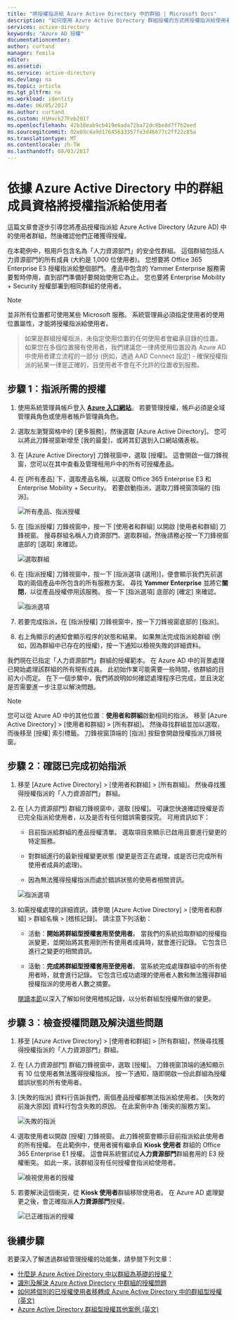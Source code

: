 ```yaml
---
title: "將授權指派給 Azure Active Directory 中的群組 | Microsoft Docs"
description: "如何使用 Azure Active Directory 群組授權的方式將授權指派給使用者"
services: active-directory
keywords: "Azure AD 授權"
documentationcenter: 
author: curtand
manager: femila
editor: 
ms.assetid: 
ms.service: active-directory
ms.devlang: na
ms.topic: article
ms.tgt_pltfrm: na
ms.workload: identity
ms.date: 06/05/2017
ms.author: curtand
ms.custom: H1Hack27Feb2017
ms.openlocfilehash: 42b18eab9cb419e6ada72ba72dc8be8d7f7b2eed
ms.sourcegitcommit: 02e69c4a9d17645633357fe3d46677c2ff22c85a
ms.translationtype: MT
ms.contentlocale: zh-TW
ms.lasthandoff: 08/03/2017
---
```

# <a name="assign-licenses-to-users-by-group-membership-in-azure-active-directory"></a>依據 Azure Active Directory 中的群組成員資格將授權指派給使用者

這篇文章會逐步引導您將產品授權指派給 Azure Active Directory (Azure AD) 中的使用者群組，然後確認他們正確獲得授權。

在本範例中，租用戶包含名為「人力資源部門」的安全性群組。 這個群組包括人力資源部門的所有成員 (大約是 1,000 位使用者)。 您想要將 Office 365 Enterprise E3 授權指派給整個部門。 產品中包含的 Yammer Enterprise 服務需要暫時停用，直到部門準備好要開始使用它為止。 您也要將 Enterprise Mobility + Security 授權部署到相同群組的使用者。

> [!NOTE]
> 並非所有位置都可使用某些 Microsoft 服務。 系統管理員必須指定使用者的使用位置屬性，才能將授權指派給使用者。

> 如果是群組授權指派，未指定使用位置的任何使用者會繼承目錄的位置。 如果您在多個位置擁有使用者，我們建議您一律將使用位置設為 Azure AD 中使用者建立流程的一部分 (例如，透過 AAD Connect 設定) - 確保授權指派的結果一律是正確的，且使用者不會在不允許的位置收到服務。

## <a name="step-1-assign-the-required-licenses"></a>步驟 1︰指派所需的授權

1. 使用系統管理員帳戶登入 [**Azure 入口網站**](https://portal.azure.com)。 若要管理授權，帳戶必須是全域管理員角色或使用者帳戶管理員角色。

2. 選取左瀏覽窗格中的 [更多服務]，然後選取 [Azure Active Directory]。 您可以將此刀鋒視窗新增至 [我的最愛]，或將其釘選到入口網站儀表板。

3. 在 [Azure Active Directory] 刀鋒視窗中，選取 [授權]。 這會開啟一個刀鋒視窗，您可以在其中查看及管理租用戶中的所有可授權產品。

4. 在 [所有產品] 下，選取產品名稱，以選取 Office 365 Enterprise E3 和 Enterprise Mobility + Security。 若要啟動指派，選取刀鋒視窗頂端的 [指派]。

   ![所有產品、指派授權](media/active-directory-licensing-group-assignment-azure-portal/all-products-assign.png)

5. 在 [指派授權] 刀鋒視窗中，按一下 [使用者和群組] 以開啟 [使用者和群組] 刀鋒視窗。 搜尋群組名稱人力資源部門、選取群組，然後請務必按一下刀鋒視窗底部的 [選取] 來確認。

   ![選取群組](media/active-directory-licensing-group-assignment-azure-portal/select-a-group.png)

6. 在 [指派授權] 刀鋒視窗中，按一下 [指派選項 (選用)]，便會顯示我們先前選取的兩個產品中所包含的所有服務方案。 尋找 **Yammer Enterprise** 並將它**關閉**，以從產品授權停用該服務。 按一下 [指派選項] 底部的 [確定] 來確認。

   ![指派選項](media/active-directory-licensing-group-assignment-azure-portal/assignment-options.png)

7. 若要完成指派，在 [指派授權] 刀鋒視窗中，按一下刀鋒視窗底部的 [指派]。

8. 右上角顯示的通知會顯示程序的狀態和結果。 如果無法完成指派給群組 (例如，因為群組中已存在的授權)，按一下通知以檢視失敗的詳細資料。

我們現在已指定「人力資源部門」群組的授權範本。 在 Azure AD 中的背景處理已開始處理該群組的所有現有成員。 此初始作業可能需要一些時間，依群組的目前大小而定。 在下一個步驟中，我們將說明如何確認處理程序已完成，並且決定是否需要進一步注意以解決問題。

> [!NOTE]
> 您可以從 Azure AD 中的其他位置︰**使用者和群組**啟動相同的指派。 移至 [Azure Active Directory] > [使用者和群組] > [所有群組]。 然後尋找群組並加以選取，而後移至 [授權] 索引標籤。 刀鋒視窗頂端的 [指派] 按鈕會開啟授權指派刀鋒視窗。

## <a name="step-2-verify-that-the-initial-assignment-has-finished"></a>步驟 2︰確認已完成初始指派

1. 移至 [Azure Active Directory] > [使用者和群組] > [所有群組]。 然後尋找獲得授權指派的「人力資源部門」 群組。

2. 在 [人力資源部門] 群組刀鋒視窗中，選取 [授權]。 可讓您快速確認授權是否已完全指派給使用者，以及是否有任何錯誤需要探究。 可用資訊如下：

   - 目前指派給群組的產品授權清單。 選取項目來顯示已啟用且要進行變更的特定服務。

   - 對群組進行的最新授權變更狀態 (變更是否正在處理，或是否已完成所有使用者成員的處理)。

   - 因為無法獲得授權指派而處於錯誤狀態的使用者相關資訊。

   ![指派選項](media/active-directory-licensing-group-assignment-azure-portal/assignment-errors.png)

3. 如需授權處理的詳細資訊，請參閱 [Azure Active Directory] > [使用者和群組] > 群組名稱 > [稽核記錄]。 請注意下列活動：

   - 活動︰**開始將群組型授權套用至使用者**。 當我們的系統拾取群組的授權指派變更，並開始將其套用到所有使用者成員時，就會進行記錄。 它包含已進行之變更的相關資訊。

   - 活動︰**完成將群組型授權套用至使用者**。 當系統完成處理群組中的所有使用者時，就會進行記錄。 它包含已成功處理的使用者人數和無法獲得群組授權指派的使用者人數之摘要。

   [閱讀本節](./active-directory-licensing-group-advanced.md#use-audit-logs-to-monitor-group-based-licensing-activity)以深入了解如何使用稽核記錄，以分析群組型授權所做的變更。

## <a name="step-3-check-for-license-problems-and-resolve-them"></a>步驟 3︰檢查授權問題及解決這些問題

1. 移至 [Azure Active Directory] > [使用者和群組] > [所有群組]，然後尋找獲得授權指派的「人力資源部門」群組。
2. 在 [人力資源部門] 群組刀鋒視窗中，選取 [授權]。 刀鋒視窗頂端的通知顯示有 10 位使用者無法獲得授權指派。 按一下通知，隨即開啟一份此群組為授權錯誤狀態的所有使用者。
3. [失敗的指派] 資料行告訴我們，兩個產品授權都無法指派給使用者。 [失敗的前幾大原因] 資料行包含失敗的原因。 在此案例中為 [衝突的服務方案]。

   ![失敗的指派](media/active-directory-licensing-group-assignment-azure-portal/failed-assignments.png)

4. 選取使用者以開啟 [授權] 刀鋒視窗。 此刀鋒視窗會顯示目前指派給此使用者的所有授權。 在此範例中，使用者擁有繼承自 **Kiosk 使用者** 群組的 Office 365 Enterprise E1 授權。 這會與系統嘗試從**人力資源部門**群組套用的 E3 授權衝突。 如此一來，該群組沒有任何授權會指派給使用者。

   ![檢視使用者的授權](media/active-directory-licensing-group-assignment-azure-portal/user-license-view.png)

5. 若要解決這個衝突，從 **Kiosk 使用者**群組移除使用者。 在 Azure AD 處理變更之後，會正確指派**人力資源部門**授權。

   ![已正確指派的授權](media/active-directory-licensing-group-assignment-azure-portal/license-correctly-assigned.png)

## <a name="next-steps"></a>後續步驟

若要深入了解透過群組管理授權的功能集，請參閱下列文章：

* [什麼是 Azure Active Directory 中以群組為基礎的授權？](active-directory-licensing-whatis-azure-portal.md)
* [識別及解決 Azure Active Directory 中群組的授權問題](active-directory-licensing-group-problem-resolution-azure-portal.md)
* [如何將個別的已授權使用者移轉成 Azure Active Directory 中的群組型授權 (英文)](active-directory-licensing-group-migration-azure-portal.md)
* [Azure Active Directory 群組型授權其他案例 (英文)](active-directory-licensing-group-advanced.md)
